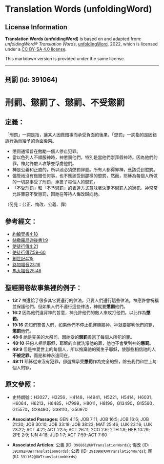 # Translation Words (unfoldingWord)

## License Information

**Translation Words (unfoldingWord)** is based on and adapted from: _unfoldingWord® Translation Words_, [unfoldingWord](https://unfoldingword.org/utw), 2022, which is licensed under a [CC BY-SA 4.0 license](https://creativecommons.org/licenses/by-sa/4.0/legalcode.en).

This markdown version is provided under the same license.



--------------------------------

## 刑罰 (id: 391064)

刑罰、懲罰了、懲罰、不受懲罰
==============

定義：
---

「刑罰」一詞是指，讓某人因做錯事而承受負面的後果。「懲罰」一詞指的是因錯誤行為而給予的負面後果。

* 懲罰通常旨在勉勵一個人停止犯罪。
* 當以色列人不順服神時，神懲罰他們，特別是當他們崇拜假神時。因為他們的罪，神允許敵人攻擊並俘虜他們。
* 神是公義和正直的，所以祂必須懲罰罪惡。所有人都得罪神，應該受到懲罰。
* 儘管祂沒有做錯任何事，也不應該受到那樣的懲罰，然而，耶穌為每個人所做的一切惡事受了刑罰，承擔了每個人的懲罰。
* 「不受刑罰」和「不予懲罰」的表達方式意味著決定不懲罰人的過犯。神常常允許罪惡不受懲罰，因祂在等待人悔改歸向祂。

（另見：公正、悔改、公義、罪）

參考經文：
-----

* [約翰壹書4:18](https://ref.ly/1John4:18)
* [帖撒羅尼迦後書1:9](https://ref.ly/2Thess1:9)
* [使徒行傳4:21](https://ref.ly/Acts4:21)
* [使徒行傳7:59–60](https://ref.ly/Acts7:59-Acts7:60)
* [創世記4:15](https://ref.ly/Gen4:15)
* [路加福音23:16](https://ref.ly/Luke23:16)
* [馬太福音25:46](https://ref.ly/Matt25:46)

聖經開卷故事集裡的例子：
------------

* **13:7** 神還給了很多其它要遵行的律法，只要人們遵行這些律法，神應許會祝福並保護他們。但如果人們不遵行這些律法，神就要**懲罰**他們。
* **16:2** 因為他們違背神的旨意，神允許他們的敵人來攻打他們，以此作為**懲罰**。
* **19:16** 先知們警告人們，如果他們不停止犯罪順服神，神就要審判他們的罪，**懲罰**他們。
* **48:6** 祂是完美的大祭司，因祂受的**懲罰**擔當了每個人所犯的罪。
* **48:10** 任何人相信耶穌，耶穌的血就洗淨他的罪，他也不會受到神的**懲罰**。
* **49:9** 但是神愛世上的每個人，所以捨棄祂的獨生子耶穌，使那些相信祂的人**不被定罪**，而是和神永遠同在。
* **49:11** 耶穌從來沒有犯罪，卻選擇承受**懲罰**作為完全的祭，除去我們和世上每個人的罪。

原文參照：
-----

* 史特朗號：H3027，H3256，H4148，H4941，H5221，H5414，H6031，H6064，H6213，H6485，H7999，H8011，H8199，G13490，G15560，G15570，G28490，G38110，G50970

* **Associated Passages:** GEN 4:15; JOB 7:11; JOB 16:5; JOB 16:6; JOB 21:30; JOB 30:10; JOB 33:18; JOB 38:23; MAT 25:46; LUK 23:16; LUK 23:22; ACT 4:21; ACT 22:5; ACT 26:11; 2CO 2:6; 2TH 1:9; HEB 10:29; 2PE 2:9; 1JN 4:18; JUD 1:7; ACT 7:59–ACT 7:60
* **Associated Articles:** 公義 (ID: `390861@UWTranslationWords`); 悔改 (ID: `391092@UWTranslationWords`); 公義 (ID: `391099@UWTranslationWords`); 罪 (ID: `391162@UWTranslationWords`)

